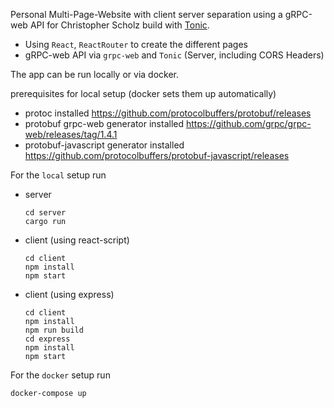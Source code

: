 Personal Multi-Page-Website with client server separation using a gRPC-web API for Christopher Scholz build with [Tonic](https://github.com/hyperium/tonic).
* Using `React`, `ReactRouter` to create the different pages
* gRPC-web API via `grpc-web` and `Tonic` (Server, including CORS Headers)

The app can be run locally or via docker.

prerequisites for local setup (docker sets them up automatically)
* protoc installed https://github.com/protocolbuffers/protobuf/releases
* protobuf grpc-web generator installed https://github.com/grpc/grpc-web/releases/tag/1.4.1
* protobuf-javascript generator installed https://github.com/protocolbuffers/protobuf-javascript/releases

For the `local` setup run
* server
    ```
    cd server
    cargo run
    ```
* client (using react-script)
    ```
    cd client
    npm install
    npm start
    ```
* client (using express)
    ```
    cd client
    npm install
    npm run build
    cd express
    npm install
    npm start
    ```

For the `docker` setup run
```
docker-compose up
```